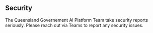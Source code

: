 ## Security

The Queensland Governement AI Platform Team take security reports seriously. Please reach out via Teams to report any security issues.